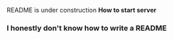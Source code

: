 README is under construction
**How to start server**
### I honestly don't know how to write a README 
